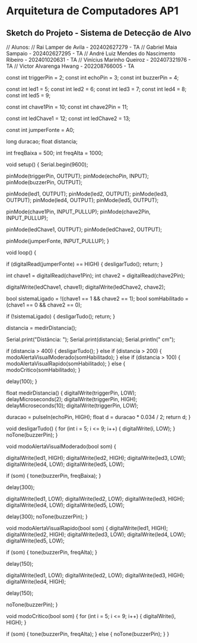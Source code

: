 # Arquitetura de Computadores AP1
## Sketch do Projeto - Sistema de Detecção de Alvo
// Alunos: 
// Rai Lamper de Avila - 202402627279 - TA
// Gabriel Maia Sampaio - 202402627295 - TA
// André Luiz Mendes do Nascimento Ribeiro - 202401020631 - TA
// Vinícius Marinho Queiroz - 202407321976 - TA
// Victor Alvarenga Hwang - 202208766005 - TA

const int triggerPin = 2;
const int echoPin = 3;
const int buzzerPin = 4;

const int led1 = 5;
const int led2 = 6;
const int led3 = 7;
const int led4 = 8;
const int led5 = 9;

const int chave1Pin = 10;
const int chave2Pin = 11;

const int ledChave1 = 12;
const int ledChave2 = 13;

const int jumperFonte = A0; 

long duracao;
float distancia;

int freqBaixa = 500;
int freqAlta = 1000;

void setup() {
  Serial.begin(9600);

  pinMode(triggerPin, OUTPUT);
  pinMode(echoPin, INPUT);
  pinMode(buzzerPin, OUTPUT);

  pinMode(led1, OUTPUT);
  pinMode(led2, OUTPUT);
  pinMode(led3, OUTPUT);
  pinMode(led4, OUTPUT);
  pinMode(led5, OUTPUT);

  pinMode(chave1Pin, INPUT_PULLUP);
  pinMode(chave2Pin, INPUT_PULLUP);

  pinMode(ledChave1, OUTPUT);
  pinMode(ledChave2, OUTPUT);

  pinMode(jumperFonte, INPUT_PULLUP);
}

void loop() {

  if (digitalRead(jumperFonte) == HIGH) {
    desligarTudo(); 
    return;
  }

  int chave1 = digitalRead(chave1Pin);
  int chave2 = digitalRead(chave2Pin);

  digitalWrite(ledChave1, chave1);
  digitalWrite(ledChave2, chave2);

  bool sistemaLigado = !(chave1 == 1 && chave2 == 1);
  bool somHabilitado = (chave1 == 0 && chave2 == 0);

  if (!sistemaLigado) {
    desligarTudo();
    return;
  }

  distancia = medirDistancia();

  Serial.print("Distância: ");
  Serial.print(distancia);
  Serial.println(" cm");

  if (distancia > 400) {
    desligarTudo();
  } else if (distancia > 200) {
    modoAlertaVisualModerado(somHabilitado);
  } else if (distancia > 100) {
    modoAlertaVisualRapido(somHabilitado);
  } else {
    modoCritico(somHabilitado);
  }

  delay(100);
}

float medirDistancia() {
  digitalWrite(triggerPin, LOW);
  delayMicroseconds(2);
  digitalWrite(triggerPin, HIGH);
  delayMicroseconds(10);
  digitalWrite(triggerPin, LOW);

  duracao = pulseIn(echoPin, HIGH);
  float d = duracao * 0.034 / 2;
  return d;
}

void desligarTudo() {
  for (int i = 5; i <= 9; i++) {
    digitalWrite(i, LOW);
  }
  noTone(buzzerPin);
}

void modoAlertaVisualModerado(bool som) {

  digitalWrite(led1, HIGH);
  digitalWrite(led2, HIGH);
  digitalWrite(led3, LOW);
  digitalWrite(led4, LOW);
  digitalWrite(led5, LOW);

  if (som) {
    tone(buzzerPin, freqBaixa);
  }

  delay(300);

  digitalWrite(led1, LOW);
  digitalWrite(led2, LOW);
  digitalWrite(led3, HIGH);
  digitalWrite(led4, LOW);
  digitalWrite(led5, LOW);

  delay(300);
  noTone(buzzerPin);
}


void modoAlertaVisualRapido(bool som) {
  digitalWrite(led1, HIGH);
  digitalWrite(led2, HIGH);
  digitalWrite(led3, LOW);
  digitalWrite(led4, LOW);
  digitalWrite(led5, LOW);

  if (som) {
    tone(buzzerPin, freqAlta);
  }

  delay(150);

  digitalWrite(led1, LOW);
  digitalWrite(led2, LOW);
  digitalWrite(led3, HIGH);
  digitalWrite(led4, HIGH);

  delay(150);

  noTone(buzzerPin);
}

void modoCritico(bool som) {
  for (int i = 5; i <= 9; i++) {
    digitalWrite(i, HIGH);
  }

  if (som) {
    tone(buzzerPin, freqAlta);
  } else {
    noTone(buzzerPin);
  }
}


